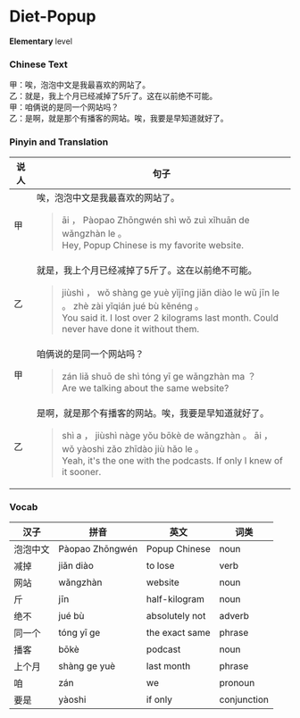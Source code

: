 # Diet-Popup
**Elementary** level
### Chinese Text
甲：唉，泡泡中文是我最喜欢的网站了。<br />乙：就是，我上个月已经减掉了5斤了。这在以前绝不可能。<br />甲：咱俩说的是同一个网站吗？<br />乙：是啊，就是那个有播客的网站。唉，我要是早知道就好了。

### Pinyin and Translation
|说人|句子|
|----|----|
|甲|唉，泡泡中文是我最喜欢的网站了。<blockquote>āi ， Pàopao Zhōngwén shì wǒ zuì xǐhuān de wǎngzhàn le 。<br />Hey, Popup Chinese is my favorite website.</blockquote>|
|乙|就是，我上个月已经减掉了5斤了。这在以前绝不可能。<blockquote>jiùshì ， wǒ shàng ge yuè yǐjīng jiǎn diào le wǔ jīn le 。 zhè zài yǐqián jué bù kěnéng 。<br />You said it. I lost over 2 kilograms last month. Could never have done it without them.</blockquote>|
|甲|咱俩说的是同一个网站吗？<blockquote>zán liǎ shuō de shì tóng yī ge wǎngzhàn ma ？<br />Are we talking about the same website?</blockquote>|
|乙|是啊，就是那个有播客的网站。唉，我要是早知道就好了。<blockquote>shì a ， jiùshì nàge yǒu bōkè de wǎngzhàn 。 āi ， wǒ yàoshi zǎo zhīdào jiù hǎo le 。<br />Yeah, it's the one with the podcasts. If only I knew of it sooner.</blockquote>|
### Vocab
|汉子|拼音|英文|词类|
|----|----|----|----|
|泡泡中文|Pàopao Zhōngwén|Popup Chinese|noun|
|减掉|jiǎn diào|to lose|verb|
|网站|wǎngzhàn|website|noun|
|斤|jīn|half-kilogram|noun|
|绝不|jué bù|absolutely not|adverb|
|同一个|tóng yī ge|the exact same|phrase|
|播客|bōkè|podcast|noun|
|上个月|shàng ge yuè|last month|phrase|
|咱|zán|we|pronoun|
|要是|yàoshi|if only|conjunction|